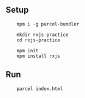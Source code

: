 ## Setup
```
    npm i -g parcel-bundler

    mkdir rxjs-practice
    cd rxjs-practice

    npm init
    npm install rxjs
```
## Run
```
    parcel index.html
```

